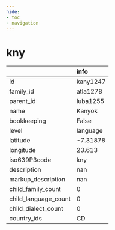 ```yaml
---
hide:
- toc
- navigation
---
```

# kny
|                      | info     |
|:---------------------|:---------|
| id                   | kany1247 |
| family_id            | atla1278 |
| parent_id            | luba1255 |
| name                 | Kanyok   |
| bookkeeping          | False    |
| level                | language |
| latitude             | -7.31878 |
| longitude            | 23.613   |
| iso639P3code         | kny      |
| description          | nan      |
| markup_description   | nan      |
| child_family_count   | 0        |
| child_language_count | 0        |
| child_dialect_count  | 0        |
| country_ids          | CD       |